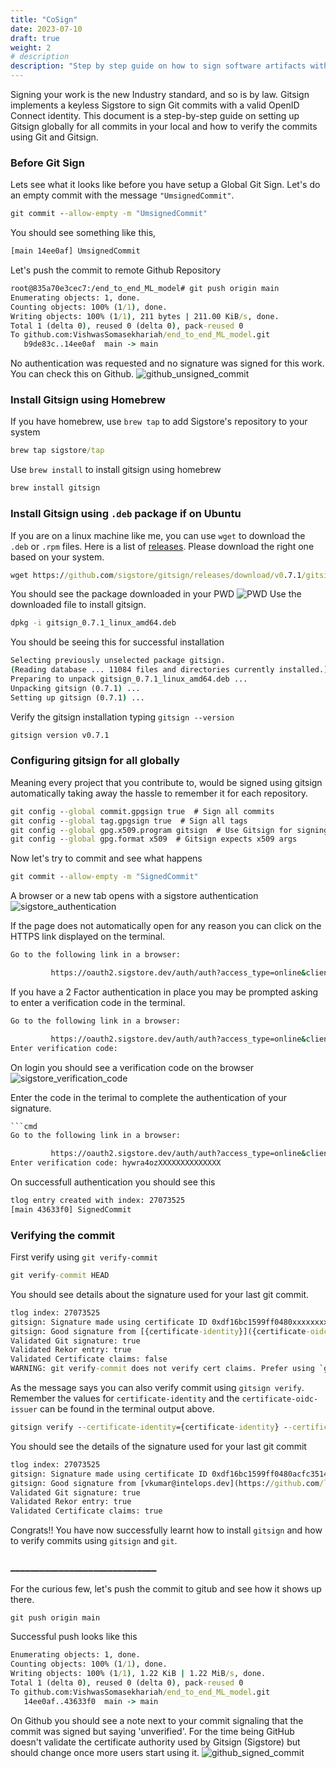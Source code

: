 ```yaml
---
title: "CoSign"
date: 2023-07-10
draft: true
weight: 2
# description
description: "Step by step guide on how to sign software artifacts with CoSign"
---
```


Signing your work is the new Industry standard, and so is by law. Gitsign implements a keyless Sigstore to sign Git commits with a valid OpenID Connect identity. This document is a step-by-step guide on setting up Gitsign globally for all commits in your local and how to verify the commits using Git and Gitsign.

### Before Git Sign
Lets see what it looks like before you have setup a Global Git Sign. Let's do an empty commit with the message `"UmsignedCommit"`.

```cmd
git commit --allow-empty -m "UmsignedCommit"
```
You should see something like this,
```cmd
[main 14ee0af] UmsignedCommit
```
Let's push the commit to remote Github Repository
```cmd
root@835a70e3cec7:/end_to_end_ML_model# git push origin main
Enumerating objects: 1, done.
Counting objects: 100% (1/1), done.
Writing objects: 100% (1/1), 211 bytes | 211.00 KiB/s, done.
Total 1 (delta 0), reused 0 (delta 0), pack-reused 0
To github.com:VishwasSomasekhariah/end_to_end_ML_model.git
   b9de83c..14ee0af  main -> main
```
No authentication was requested and no signature was signed for this work. You can check this on Github.
![github_unsigned_commit](image1.jpg)

### Install Gitsign using Homebrew
If you have homebrew, use `brew tap` to add Sigstore's repository to your system 
```cmd
brew tap sigstore/tap
```
Use `brew install` to install gitsign using homebrew
```cmd
brew install gitsign 
```

### Install Gitsign using `.deb` package if on Ubuntu
If you are on a linux machine like me, you can use `wget` to download the `.deb` or `.rpm` files. Here is a list of [releases](https://github.com/sigstore/gitsign/releases). Please download the right one based on your system.
```cmd
wget https://github.com/sigstore/gitsign/releases/download/v0.7.1/gitsign_0.7.1_linux_amd64.deb
```
You should see the package downloaded in your PWD
![PWD](image2.jpg)
Use the downloaded file to install gitsign.
```cmd
dpkg -i gitsign_0.7.1_linux_amd64.deb
```
You should be seeing this for successful installation
```cmd
Selecting previously unselected package gitsign.
(Reading database ... 11084 files and directories currently installed.)
Preparing to unpack gitsign_0.7.1_linux_amd64.deb ...
Unpacking gitsign (0.7.1) ...
Setting up gitsign (0.7.1) ...
```
Verify the gitsign installation typing `gitsign --version`
```cmd
gitsign version v0.7.1
```

### Configuring gitsign for all globally
Meaning every project that you contribute to, would be signed using gitsign automatically taking away the hassle to remember it for each repository.
```cmd
git config --global commit.gpgsign true  # Sign all commits
git config --global tag.gpgsign true  # Sign all tags
git config --global gpg.x509.program gitsign  # Use Gitsign for signing
git config --global gpg.format x509  # Gitsign expects x509 args
```
Now let's try to commit and see what happens
```cmd
git commit --allow-empty -m "SignedCommit"
```
A browser or a new tab opens with a sigstore authentication
![sigstore_authentication](image3.jpg)

If the page does not automatically open for any reason you can click on the HTTPS link displayed on the terminal.
```cmd
Go to the following link in a browser:

         https://oauth2.sigstore.dev/auth/auth?access_type=online&client_id=sigstore&code_challenge=BqTyUwBAeZxXXXXXXXXXXXXXXXXXXXXXXXXXXXXXXXX&code_challenge_method=S256&nonce=2SQjOT6jSubdXXXXXXXXXXXXXXX&redirect_uri=urn%3Aietf%3Awg%3Aoauth%3A2.0%3Aoob&response_type=code&scope=openid+email&state=2SQjORRgGVwwXXXXXXXXXXXXXXX

``` 
If you have a 2 Factor authentication in place you may be prompted asking to enter a verification code in the terminal.
```cmd
Go to the following link in a browser:

         https://oauth2.sigstore.dev/auth/auth?access_type=online&client_id=sigstore&code_challenge=BqTyUwBAeZxXXXXXXXXXXXXXXXXXXXXXXXXXXXXXXXX&code_challenge_method=S256&nonce=2SQjOT6jSubdXXXXXXXXXXXXXXX&redirect_uri=urn%3Aietf%3Awg%3Aoauth%3A2.0%3Aoob&response_type=code&scope=openid+email&state=2SQjORRgGVwwXXXXXXXXXXXXXXX
Enter verification code:
```
On login you should see a verification code on the browser
![sigstore_verification_code](image4.jpg)

Enter the code in the terimal to complete the authentication of your signature.
```cmd
```cmd
Go to the following link in a browser:

         https://oauth2.sigstore.dev/auth/auth?access_type=online&client_id=sigstore&code_challenge=BqTyUwBAeZxXXXXXXXXXXXXXXXXXXXXXXXXXXXXXXXX&code_challenge_method=S256&nonce=2SQjOT6jSubdXXXXXXXXXXXXXXX&redirect_uri=urn%3Aietf%3Awg%3Aoauth%3A2.0%3Aoob&response_type=code&scope=openid+email&state=2SQjORRgGVwwXXXXXXXXXXXXXXX
Enter verification code: hywra4ozXXXXXXXXXXXXXX
```
On successfull authentication you should see this
```cmd
tlog entry created with index: 27073525
[main 43633f0] SignedCommit
```

### Verifying the commit
First verify using `git verify-commit`
```cmd
git verify-commit HEAD
```
You should see details about the signature used for your last git commit.
```cmd
tlog index: 27073525
gitsign: Signature made using certificate ID 0xdf16bc1599ff0480xxxxxxxxxxxxxxxxxxxxxxxx | CN=sigstore-intermediate,O=sigstore.dev
gitsign: Good signature from [{certificate-identity}]({certificate-oidc-issuer})
Validated Git signature: true
Validated Rekor entry: true
Validated Certificate claims: false
WARNING: git verify-commit does not verify cert claims. Prefer using `gitsign verify` instead.
```
As the message says you can also verify commit using `gitsign verify`. Remember the values for `certificate-identity` and the `certificate-oidc-issuer` can be found in the terminal output above.
```cmd
gitsign verify --certificate-identity={certificate-identity} --certificate-oidc-issuer={certificate-oidc-issuer} HEAD
```
You should see the details of the signature used for your last git commit 
```cmd
tlog index: 27073525
gitsign: Signature made using certificate ID 0xdf16bc1599ff0480acfc3514fa8e0f738b7f1812 | CN=sigstore-intermediate,O=sigstore.dev
gitsign: Good signature from [vkumar@intelops.dev](https://github.com/login/oauth)
Validated Git signature: true
Validated Rekor entry: true
Validated Certificate claims: true
```
Congrats!! You have now successfully learnt how to install `gitsign` and how to verify commits using `gitsign` and `git`.

### ______________________________  

For the curious few, let's push the commit to gitub and see how it shows up there.
```cmd
git push origin main
```
Successful push looks like this
```cmd
Enumerating objects: 1, done.
Counting objects: 100% (1/1), done.
Writing objects: 100% (1/1), 1.22 KiB | 1.22 MiB/s, done.
Total 1 (delta 0), reused 0 (delta 0), pack-reused 0
To github.com:VishwasSomasekhariah/end_to_end_ML_model.git
   14ee0af..43633f0  main -> main
```
On Github you should see a note next to your commit signaling that the commit was signed but saying 'unverified'. For the time being GitHub doesn't validate the certificate authority used by Gitsign (Sigstore) but should change once more users start using it.
![github_signed_commit](image5.jpg) 